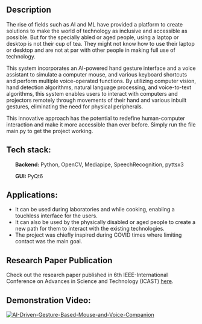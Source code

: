 <h2>Description</h2>

The rise of fields such as AI and ML have provided a platform to create solutions to make the world of technology as inclusive and accessible as possible. But for the specially abled or aged people, using a laptop or desktop is not their cup of tea. They might not know how to use their laptop or desktop and are not at par with other people in making full use of technology.

This system incorporates an AI-powered hand gesture interface and a voice assistant to simulate a computer mouse, and various keyboard shortcuts and perform multiple voice-operated functions. By utilizing computer vision, hand detection algorithms, natural language processing, and voice-to-text algorithms, this system enables users to interact with computers and projectors remotely through movements of their hand and various inbuilt gestures, eliminating the need for physical peripherals. 

This innovative approach has the potential to redefine human-computer interaction and make it more accessible than ever before. 
Simply run the file main.py to get the project working.

<h2>Tech stack: </h2>
<ul>
  <p><strong>Backend: </strong> Python, OpenCV, Mediapipe, SpeechRecognition, pyttsx3</p>
  <p><strong>GUI: </strong> PyQt6</p>
</ul>

<h2>Applications: </h2>
<ul>
  <li>It can be used during laboratories and while cooking, enabling a touchless interface for the users.</li>
  <li>It can also be used by the physically disabled or aged people to create a new path for them to interact with the existing technologies.</li>
  <li>The project was chiefly inspired during COVID times where limiting contact was the main goal.</li>
</ul>

<h2>Research Paper Publication</h2>

Check out the research paper published in 6th IEEE-International Conference on Advances in Science and Technology (ICAST) <a href="https://ieeexplore.ieee.org/document/10454959">here</a>.

<h2>Demonstration Video: </h2>

[![AI-Driven-Gesture-Based-Mouse-and-Voice-Companion](https://img.youtube.com/vi/ZabwoOmgybw/0.jpg)](https://www.youtube.com/watch?v=ZabwoOmgybw)

